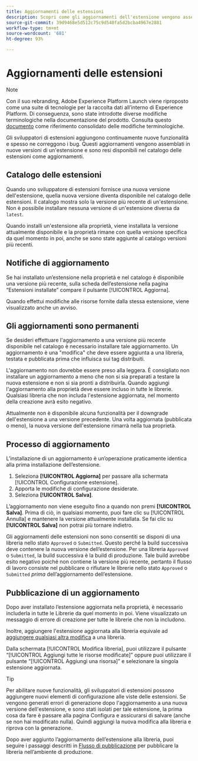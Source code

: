 ```yaml
---
title: Aggiornamenti delle estensioni
description: Scopri come gli aggiornamenti dell'estensione vengono assemblati e rappresentati nel catalogo delle estensioni.
source-git-commit: 39d9468e5d512c75c9d540fa5d2bcba4967e2881
workflow-type: tm+mt
source-wordcount: '681'
ht-degree: 93%

---
```


# Aggiornamenti delle estensioni

>[!NOTE]
>
>Con il suo rebranding, Adobe Experience Platform Launch viene riproposto come una suite di tecnologie per la raccolta dati all’interno di Experience Platform. Di conseguenza, sono state introdotte diverse modifiche terminologiche nella documentazione del prodotto. Consulta questo [documento](../../../term-updates.md) come riferimento consolidato delle modifiche terminologiche.

Gli sviluppatori di estensioni aggiungono continuamente nuove funzionalità e spesso ne correggono i bug. Questi aggiornamenti vengono assemblati in nuove versioni di un&#39;estensione e sono resi disponibili nel catalogo delle estensioni come aggiornamenti.

## Catalogo delle estensioni

Quando uno sviluppatore di estensioni fornisce una nuova versione dell&#39;estensione, quella nuova versione diventa disponibile nel catalogo delle estensioni. Il catalogo mostra solo la versione più recente di un&#39;estensione. Non è possibile installare nessuna versione di un&#39;estensione diversa da `latest`.

Quando installi un&#39;estensione alla proprietà, viene installata la versione attualmente disponibile e la proprietà rimane con quella versione specifica da quel momento in poi, anche se sono state aggiunte al catalogo versioni più recenti.

## Notifiche di aggiornamento

Se hai installato un’estensione nella proprietà e nel catalogo è disponibile una versione più recente, sulla scheda dell’estensione nella pagina “Estensioni installate” compare il pulsante [!UICONTROL Aggiorna].

Quando effettui modifiche alle risorse fornite dalla stessa estensione, viene visualizzato anche un avviso.

## Gli aggiornamenti sono permanenti

Se desideri effettuare l&#39;aggiornamento a una versione più recente disponibile nel catalogo è necessario installare tale aggiornamento. Un aggiornamento è una &quot;modifica&quot; che deve essere aggiunta a una libreria, testata e pubblicata prima che influisca sui tag distribuiti.

L&#39;aggiornamento non dovrebbe essere preso alla leggera. È consigliato non installare un aggiornamento a meno che non si sia preparati a testare la nuova estensione e non si sia pronti a distribuirla. Quando aggiungi l&#39;aggiornamento alla proprietà deve essere incluso in tutte le librerie. Qualsiasi libreria che non includa l&#39;estensione aggiornata, nel momento della creazione avrà esito negativo.

Attualmente non è disponibile alcuna funzionalità per il downgrade dell&#39;estensione a una versione precedente. Una volta aggiornata (pubblicata o meno), la nuova versione dell&#39;estensione rimarrà nella tua proprietà.

## Processo di aggiornamento

L’installazione di un aggiornamento è un’operazione praticamente identica alla prima installazione dell’estensione.

1. Seleziona **[!UICONTROL Aggiorna]** per passare alla schermata [!UICONTROL Configurazione estensione].
1. Apporta le modifiche di configurazione desiderate.
1. Seleziona **[!UICONTROL Salva]**.

L’aggiornamento non viene eseguito fino a quando non premi **[!UICONTROL Salva]**. Prima di ciò, in qualsiasi momento, puoi fare clic su [!UICONTROL Annulla] e mantenere la versione attualmente installata. Se fai clic su **[!UICONTROL Salva]** non potrai più tornare indietro.

Gli aggiornamenti delle estensioni non sono consentiti se disponi di una libreria nello stato `Approved` o `Submitted`. Questo perché la build successiva deve contenere la nuova versione dell’estensione. Per una libreria `Approved` o `Submitted`, la build successiva è la build di produzione. Tale build avrebbe esito negativo poiché non contiene la versione più recente, pertanto il flusso di lavoro consiste nel pubblicare o rifiutare le librerie nello stato `Approved` o `Submitted` _prima_ dell’aggiornamento dell’estensione.

## Pubblicazione di un aggiornamento

Dopo aver installato l’estensione aggiornata nella proprietà, è necessario includerla in tutte le Librerie da quel momento in poi. Viene visualizzato un messaggio di errore di creazione per tutte le librerie che non la includono.

Inoltre, aggiungere l&#39;estensione aggiornata alla libreria equivale ad [aggiungere qualsiasi altra modifica](../../publishing/libraries.md) a una libreria.

Dalla schermata [!UICONTROL Modifica libreria], puoi utilizzare il pulsante “[!UICONTROL Aggiungi tutte le risorse modificate]” oppure puoi utilizzare il pulsante “[!UICONTROL Aggiungi una risorsa]” e selezionare la singola estensione aggiornata.

>[!TIP]
>
>Per abilitare nuove funzionalità, gli sviluppatori di estensioni possono aggiungere nuovi elementi di configurazione alle viste delle estensioni. Se vengono generati errori di generazione dopo l&#39;aggiornamento a una nuova versione dell&#39;estensione, e sono stati isolati per tale estensione, la prima cosa da fare è passare alla pagina Configura e assicurarsi di salvare (anche se non hai modificato nulla). Quindi aggiungi la nuova modifica alla libreria e riprova con la generazione.

Dopo aver aggiunto l’aggiornamento dell’estensione alla libreria, puoi seguire i passaggi descritti in [Flusso di pubblicazione](../../publishing/publishing-flow.md) per pubblicare la libreria nell’ambiente di produzione.
